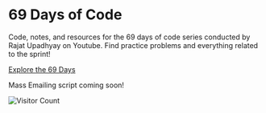 # 69 Days of Code
Code, notes, and resources for the 69 days of code series conducted by Rajat Upadhyay on Youtube. Find practice problems and everything related to the sprint!

[Explore the 69 Days](https://www.youtube.com/watch?v=MZnyid7ZI_8&t=878s)

Mass Emailing script coming soon!

![Visitor Count](https://profile-counter.glitch.me/rajatmw1999/69-DOC/count.svg)
